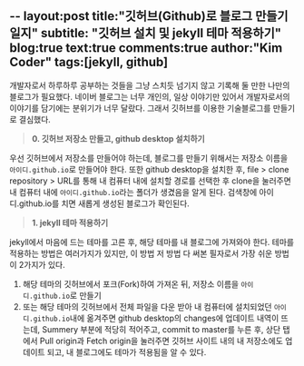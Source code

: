 --
layout:post
title:"깃허브(Github)로 블로그 만들기 일지"
subtitle: "깃허브 설치 및 jekyll 테마 적용하기"
blog:true
text:true
comments:true
author:"Kim Coder"
tags:[jekyll, github]
--

개발자로서 하루하루 공부하는 것들을 그냥 스치듯 넘기지 않고 기록해 둘 만한 나만의 블로그가 필요했다. 네이버 블로그는 너무 개인의, 일상 이야기만 있어서 개발자로서의 이야기를 담기에는 분위기가 너무 달랐다. 그래서 깃허브를 이용한 기술블로그를 만들기로 결심했다.

> **0. 깃허브 저장소 만들고, github desktop 설치하기**

우선 깃허브에서 저장소를 만들어야 하는데,
블로그를 만들기 위해서는 저장소 이름을
<code>아이디.github.io</code>로 만들어야 한다.
또한 github desktop을 설치한 후,
file > clone repository > URL를 통해 내 컴퓨터 내에 설치할
경로를 선택한 후 clone을 눌러주면 내 컴퓨터 내에
<code>아이디.github.io</code>라는 폴더가 생겼음을 알게 된다.
검색창에 아이디.github.io를 치면 새롭게 생성된 블로그가 확인된다.

> **1. jekyll 테마 적용하기**

jekyll에서 마음에 드는 테마를 고른 후, 해당 테마를 내 블로그에 가져와야 한다. 테마를 적용하는 방법은 여러가지가 있지만, 이 방법 저 방법 다 써본 필자로서 가장 쉬운 방법이 2가지가 있다.

1. 해당 테마의 깃허브에서 포크(Fork)하여 가져온 뒤, 저장소 이름을
   <code>아이디.github.io</code>로 만들기
2. 또는 해당 테마의 깃허브에서 전체 파일을 다운 받아 내 컴퓨터에 설치되었던 <code>아이디.github.io</code>내에 옮겨주면
   github desktop의 changes에 업데이트 내역이 뜨는데, Summery 부분에 적당히 적어주고, commit to master를 누른 후,
   상단 탭에서 Pull origin과 Fetch origin을 눌러주면
   깃허브 사이트 내의 내 저장소에도 업데이트 되고,
   내 블로그에도 테마가 적용됨을 알 수 있다.
